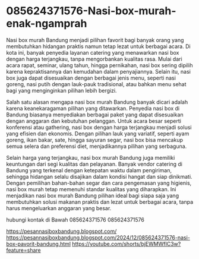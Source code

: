# 085624371576-Nasi-box-murah-enak-ngamprah
Nasi box murah Bandung menjadi pilihan favorit bagi banyak orang yang membutuhkan hidangan praktis namun tetap lezat untuk berbagai acara. Di kota ini, banyak penyedia layanan catering yang menawarkan nasi box dengan harga terjangkau, tanpa mengorbankan kualitas rasa. Mulai dari acara rapat, seminar, ulang tahun, hingga pernikahan, nasi box sering dipilih karena kepraktisannya dan kemudahan dalam penyajiannya. Selain itu, nasi box juga dapat disesuaikan dengan berbagai jenis menu, seperti nasi goreng, nasi putih dengan lauk-pauk tradisional, atau bahkan menu sehat bagi yang menginginkan pilihan lebih bergizi.

Salah satu alasan mengapa nasi box murah Bandung banyak dicari adalah karena keanekaragaman pilihan yang ditawarkan. Penyedia nasi box di Bandung biasanya menyediakan berbagai paket yang dapat disesuaikan dengan anggaran dan kebutuhan pelanggan. Untuk acara besar seperti konferensi atau gathering, nasi box dengan harga terjangkau menjadi solusi yang efisien dan ekonomis. Dengan pilihan lauk yang variatif, seperti ayam goreng, ikan bakar, sate, hingga sayuran segar, nasi box bisa mencakup semua selera dan preferensi diet, menjadikannya pilihan yang serbaguna.

Selain harga yang terjangkau, nasi box murah Bandung juga memiliki keuntungan dari segi kualitas dan pelayanan. Banyak vendor catering di Bandung yang terkenal dengan ketepatan waktu dalam pengiriman, sehingga hidangan selalu disajikan dalam kondisi hangat dan siap dinikmati. Dengan pemilihan bahan-bahan segar dan cara pengemasan yang higienis, nasi box murah tetap memenuhi standar kualitas yang diharapkan. Ini menjadikan nasi box murah Bandung pilihan ideal bagi siapa saja yang membutuhkan solusi makanan praktis dan lezat untuk berbagai acara, tanpa harus mengeluarkan anggaran yang besar.

hubungi kontak di Bawah
085624371576
085624371576

https://pesannasiboxbandung.blogspot.com/
https://pesannasiboxbandung.blogspot.com/2024/12/085624371576-nasi-box-pavorit-bandung.html
https://youtube.com/shorts/bjEWMWfIC3w?feature=share
